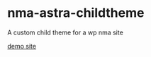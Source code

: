# nma-astra-childtheme
A custom child theme for a wp nma site

[demo site](http://kccnma.site/home/)
